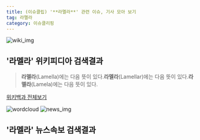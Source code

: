 ```yaml
---
title: (이슈클립) '**라멜라**' 관련 이슈, 기사 모아 보기
tag: 라멜라
category: 이슈클리핑
---
```

![wiki_img](https://user-images.githubusercontent.com/42597476/44503234-41136a80-a6d0-11e8-9071-6fc6418eafe4.png)
## **'**라멜라**'** 위키피디아 검색결과
>**라멜라**(Lamella)에는 다음 뜻이 있다.**라멜라**(Lamellar)에는 다음 뜻이 있다.**라멜라**(Lamela)에는 다음 뜻이 있다.

<a href="https://ko.wikipedia.org/wiki/라멜라" target="_blank">위키백과 전체보기</a>

![wordcloud](https://s3.ap-northeast-2.amazonaws.com/lyrics101-wordcloud/2018-09-19-1537297590.png)
![news_img](https://user-images.githubusercontent.com/42597476/44507050-1206f400-a6e4-11e8-8d98-7ffbfebb353f.png)
## **'**라멜라**'** 뉴스속보 검색결과

